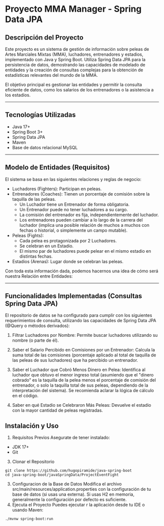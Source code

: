# Proyecto MMA Manager - Spring Data JPA
## Descripción del Proyecto
Este proyecto es un sistema de gestión de información sobre peleas de Artes Marciales Mixtas (MMA), luchadores, entrenadores y estadios, implementado con Java y Spring Boot. Utiliza Spring Data JPA para la persistencia de datos, demostrando las capacidades de modelado de entidades y la creación de consultas complejas para la obtención de estadísticas relevantes del mundo de la MMA.

El objetivo principal es gestionar las entidades y permitir la consulta eficiente de datos, como los salarios de los entrenadores o la asistencia a los estadios.

---

## Tecnologías Utilizadas
  - Java 17+
  - Spring Boot 3+
  - Spring Data JPA
  - Maven
  - Base de datos relacional MySQL

---

## Modelo de Entidades (Requisitos)
El sistema se basa en las siguientes relaciones y reglas de negocio:

  - Luchadores (Fighters): Participan en peleas.
  - Entrenadores (Coaches): Tienen un porcentaje de comisión sobre la taquilla de las peleas.
      - Un Luchador tiene un Entrenador de forma obligatoria.
      - Un Entrenador puede no tener luchadores a su cargo.
      - La comisión del entrenador es fija, independientemente del luchador.
      - Los entrenadores pueden cambiar a lo largo de la carrera del luchador (implica una posible relación de muchos a muchos con fechas o historial, o simplemente un campo mutable).
  - Peleas (Fights):
      - Cada pelea es protagonizada por 2 Luchadores.
      - Se celebran en un Estadio.
      - El mismo par de luchadores puede pelear en el mismo estadio en distintas fechas.
  - Estadios (Arenas): Lugar donde se celebran las peleas.
    
Con toda esta información dada, podemos hacernos una idea de cómo será nuestra Relación entre Entidades:

---

## Funcionalidades Implementadas (Consultas Spring Data JPA)
El repositorio de datos se ha configurado para cumplir con los siguientes requerimientos de consulta, utilizando las capacidades de Spring Data JPA (@Query o métodos derivados):

  1. Filtrar Luchadores por Nombre: Permite buscar luchadores utilizando su nombre (o parte de él).

  2. Saber el Salario Percibido en Comisiones por un Entrenador: Calcula la suma total de las comisiones (porcentaje aplicado al total de taquilla de las peleas de sus luchadores) que ha percibido un entrenador.

  3. Saber el Luchador que Cobró Menos Dinero en Pelea: Identifica al luchador que obtuvo el menor ingreso total (asumiendo que el "dinero cobrado" es la taquilla de la pelea menos el porcentaje de comisión del entrenador, o solo la taquilla total de sus peleas, dependiendo de la interpretación del sistema). Se recomienda aclarar la lógica de cálculo en el código.

  4. Saber en qué Estadio se Celebraron Más Peleas: Devuelve el estadio con la mayor cantidad de peleas registradas.

## Instalación y Uso
  1. Requisitos Previos
  Asegurate de tener instalado:

  - JDK 17+
  - Git
  3. Clonar el Repositorio
```
git clone https://github.com/hugopiramide/java-spring-boot
cd java-spring-boot/javaSpringData/ProjectEventFight
```
  3. Configuracion de la Base de Datos
     Modifica el archivo src/main/resources/application.properties con la configuración de tu base de datos (si usas una externa). Si usas H2 en memoria, generalmente la configuración por defecto es suficiente.
  4. Ejecuta el Proyecto
     Puedes ejecutar r la aplicación desde tu IDE o usando Maven:
```
./mvnw spring-boot:run
```
